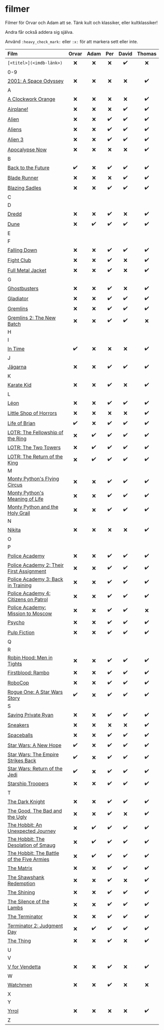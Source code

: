 # filmer
Filmer för Orvar och Adam att se. Tänk kult och klassiker, eller kultklassiker!

Andra får också addera sig själva.

Använd `:heavy_check_mark:` eller `:x:` för att markera sett eller inte.


| Film | Orvar | Adam | Per | David | Thomas
| :--- | :---: | :---: | :---: | :---: | :---: |
| `[<titel>](<imdb-länk>)` | :x: | :x: | :x: | :heavy_check_mark: |:x: |
| 0-9 |  |  |  |  |
| [2001: A Space Odyssey](https://www.imdb.com/title/tt0062622) | :x: | :x: | :x: | :x: | :heavy_check_mark: |
| A |  |  |  |  |
| [A Clockwork Orange](https://www.imdb.com/title/tt0066921) | :x: | :x: | :x: | :x: | :heavy_check_mark: |
| [Airplane!](https://www.imdb.com/title/tt0080339) | :x: | :x: | :x: | :heavy_check_mark: | :heavy_check_mark: |
| [Alien](https://www.imdb.com/title/tt0078748) | :x: | :x: | :heavy_check_mark: | :heavy_check_mark: | :heavy_check_mark: |
| [Aliens](https://www.imdb.com/title/tt0090605) | :x: | :x: | :heavy_check_mark: | :heavy_check_mark: | :heavy_check_mark: |
| [Alien 3](https://www.imdb.com/title/tt0103644) | :x: | :x: | :heavy_check_mark: | :heavy_check_mark: | :heavy_check_mark: |
| [Apocalypse Now](https://www.imdb.com/title/tt0078788) | :x: | :x: | :x: | :x: | :heavy_check_mark: |
| B |  |  |  |  |
| [Back to the Future](https://www.imdb.com/title/tt0088763) | :heavy_check_mark: | :x: | :heavy_check_mark: | :heavy_check_mark: | :heavy_check_mark: |
| [Blade Runner](https://www.imdb.com/title/tt0083658) | :x: | :x: | :x: | :heavy_check_mark: | :heavy_check_mark: |
| [Blazing Sadles](https://www.imdb.com/title/tt0071230) | :x: | :x: | :heavy_check_mark: | :heavy_check_mark: | :heavy_check_mark: |
| C |  |  |  |  |
| D |  |  |  |  |
| [Dredd](https://www.imdb.com/title/tt1343727) | :x: | :x: | :heavy_check_mark: | :x: | :heavy_check_mark: |
| [Dune](https://www.imdb.com/title/tt1160419) | :x: | :heavy_check_mark: | :heavy_check_mark: | :heavy_check_mark: | :heavy_check_mark: |
| E |  |  |  |  |
| F |  |  |  |  |
| [Falling Down](https://www.imdb.com/title/tt0106856) | :x: | :x: | :heavy_check_mark: | :heavy_check_mark: | :heavy_check_mark: |
| [Fight Club](https://www.imdb.com/title/tt0137523) | :x: | :x: | :heavy_check_mark: | :x: | :heavy_check_mark: |
| [Full Metal Jacket](https://www.imdb.com/title/tt0106856) | :x: | :x: | :heavy_check_mark: | :x: | :heavy_check_mark: |
| G |  |  |  |  |
| [Ghostbusters](https://www.imdb.com/title/tt0087332) | :x: | :x: | :heavy_check_mark: | :x: | :heavy_check_mark: |
| [Gladiator](https://www.imdb.com/title/tt0172495) | :x: | :x: | :heavy_check_mark: | :heavy_check_mark: | :heavy_check_mark: |
| [Gremlins](https://www.imdb.com/title/tt0087363) | :x: | :x: | :heavy_check_mark: | :heavy_check_mark: | :heavy_check_mark: |
| [Gremlins 2: The New Batch](https://www.imdb.com/title/tt0099700) | :x: | :x: | :heavy_check_mark: | :heavy_check_mark: |:x: |
| H |  |  |  |  |
| I |  |  |  |  |
| [In Time](https://www.imdb.com/title/tt1637688/) | :heavy_check_mark: | :x: | :x: | :x: | :heavy_check_mark: |
| J |  |  |  |  |
| [Jägarna](https://www.imdb.com/title/tt0116736) | :x: | :x: | :heavy_check_mark: | :heavy_check_mark: | :heavy_check_mark: |
| K |  |  |  |  |
| [Karate Kid](https://www.imdb.com/title/tt0087538) | :x: | :x: | :heavy_check_mark: | :x: | :heavy_check_mark: |
| L |  |  |  |  | |
| [Léon](https://www.imdb.com/title/tt0110413) | :x: | :x: | :heavy_check_mark: | :heavy_check_mark: | :heavy_check_mark: |
| [Little Shop of Horrors](https://www.imdb.com/title/tt0091419) | :x: | :x: | :x: | :x: | :heavy_check_mark: |
| [Life of Brian](https://www.imdb.com/title/tt0079470) | :heavy_check_mark: | :x: | :heavy_check_mark: | :heavy_check_mark: | :heavy_check_mark: |
| [LOTR: The Fellowship of the Ring](https://www.imdb.com/title/tt0120737) | :x: | :heavy_check_mark: | :heavy_check_mark: | :heavy_check_mark: | :heavy_check_mark: |
| [LOTR: The Two Towers](https://www.imdb.com/title/tt0167261) | :x: | :heavy_check_mark: | :heavy_check_mark: | :heavy_check_mark: | :heavy_check_mark: |
| [LOTR: The Return of the King](https://www.imdb.com/title/tt0167260) | :x: | :heavy_check_mark: | :heavy_check_mark: | :heavy_check_mark: | :heavy_check_mark: |
| M |  |  |  |  |
| [Monty Python's Flying Circus](https://www.imdb.com/title/tt0063929) | :x: | :x: | :heavy_check_mark: | :heavy_check_mark: | :heavy_check_mark: |
| [Monty Python's Meaning of Life](https://www.imdb.com/title/tt0085959) | :x: | :x: | :heavy_check_mark: | :heavy_check_mark: | :heavy_check_mark: |
| [Monty Python and the Holy Grail](https://www.imdb.com/title/tt0071853) | :x: | :x: | :heavy_check_mark: | :heavy_check_mark: | :heavy_check_mark: |
| N |  |  |  |  |
| [Nikita](https://www.imdb.com/title/tt0100263) | :x: | :x: | :x: | :x: | :heavy_check_mark: |
| O |  |  |  |  |
| P |  |  |  |  |
| [Police Academy](https://www.imdb.com/title/tt0087928) | :x: | :x: | :heavy_check_mark: | :heavy_check_mark: | :heavy_check_mark: |
| [Police Academy 2: Their First Assignment](https://www.imdb.com/title/tt0060196) | :x: | :x: | :heavy_check_mark: | :heavy_check_mark: | :heavy_check_mark: |
| [Police Academy 3: Back in Training](https://www.imdb.com/title/tt0091777) | :x: | :x: | :heavy_check_mark: | :heavy_check_mark: | :heavy_check_mark: |
| [Police Academy 4: Citizens on Patrol](https://www.imdb.com/title/tt0093756) | :x: | :x: | :heavy_check_mark: | :heavy_check_mark: | :heavy_check_mark: |
| [Police Academy: Mission to Moscow](https://www.imdb.com/title/tt0110857) | :x: | :x: | :heavy_check_mark: | :heavy_check_mark: | :x: |
| [Psycho](https://www.imdb.com/title/tt0054215) | :x: | :x: | :heavy_check_mark: | :heavy_check_mark: | :heavy_check_mark: |
| [Pulp Fiction](https://www.imdb.com/title/tt0110912) | :x: | :x: | :heavy_check_mark: | :heavy_check_mark: | :heavy_check_mark: |
| Q |  |  |  |  |
| R |  |  |  |  |
| [Robin Hood: Men in Tights](https://www.imdb.com/title/tt0107977) | :x: | :x: | :heavy_check_mark: | :heavy_check_mark: | :heavy_check_mark: |
| [Firstblood: Rambo](https://www.imdb.com/title/tt0083944) | :x: | :x: | :heavy_check_mark: | :heavy_check_mark: | :heavy_check_mark: |
| [RoboCop](https://www.imdb.com/title/tt0093870) | :x: | :x: | :heavy_check_mark: | :heavy_check_mark: | :heavy_check_mark: |
| [Rogue One: A Star Wars Story](https://www.imdb.com/title/tt3748528) | :heavy_check_mark: | :x: | :heavy_check_mark: | :heavy_check_mark: | :heavy_check_mark: |
| S |  |  |  |  |
| [Saving Private Ryan](https://www.imdb.com/title/tt0120815) | :x: | :x: | :heavy_check_mark: | :heavy_check_mark: | :heavy_check_mark: |
| [Sneakers](https://www.imdb.com/title/tt0105435) | :x: | :x: | :x: | :x: | :heavy_check_mark: |
| [Spaceballs](https://www.imdb.com/title/tt0094012) | :x: | :x: | :heavy_check_mark: | :heavy_check_mark: | :heavy_check_mark: |
| [Star Wars: A New Hope](https://www.imdb.com/title/tt0076759) | :heavy_check_mark: | :x: | :heavy_check_mark: | :heavy_check_mark: | :heavy_check_mark: |
| [Star Wars: The Empire Strikes Back](https://www.imdb.com/title/tt0080684) | :heavy_check_mark: | :x: | :heavy_check_mark: | :heavy_check_mark: | :heavy_check_mark: |
| [Star Wars: Return of the Jedi](https://www.imdb.com/title/tt0086190) | :heavy_check_mark: | :x: | :heavy_check_mark: | :heavy_check_mark: | :heavy_check_mark: |
| [Starship Troopers](https://www.imdb.com/title/tt0120201) | :x: | :x: | :heavy_check_mark: | :heavy_check_mark: | :heavy_check_mark: |
| T |  |  |  |  |
| [The Dark Knight](https://www.imdb.com/title/tt0468569) | :x: | :x: | :heavy_check_mark: | :heavy_check_mark: | :heavy_check_mark: |
| [The Good, The Bad and the Ugly](https://www.imdb.com/title/tt0060196) | :x: | :x: | :heavy_check_mark: | :x: | :heavy_check_mark: |
| [The Hobbit: An Unexpected Journey](https://www.imdb.com/title/tt0903624) | :x: | :heavy_check_mark: | :heavy_check_mark: | :heavy_check_mark: | :heavy_check_mark: |
| [The Hobbit: The Desolation of Smaug](https://www.imdb.com/title/tt1170358) | :x: | :heavy_check_mark: | :heavy_check_mark: | :heavy_check_mark: | :heavy_check_mark: |
| [The Hobbit: The Battle of the Five Armies](https://www.imdb.com/title/tt2310332) | :x: | :heavy_check_mark: | :heavy_check_mark: | :heavy_check_mark: | :heavy_check_mark: |
| [The Matrix](https://www.imdb.com/title/tt0133093) | :x: | :x: | :heavy_check_mark: | :heavy_check_mark: | :heavy_check_mark: |
| [The Shawshank Redemption](https://www.imdb.com/title/tt0111161) | :x: | :x: | :heavy_check_mark: | :x: | :heavy_check_mark: |
| [The Shining](https://www.imdb.com/title/tt0081505) | :x: | :x: | :heavy_check_mark: | :heavy_check_mark: | :heavy_check_mark: |
| [The Silence of the Lambs](https://www.imdb.com/title/tt0102926) | :x: | :x: | :heavy_check_mark: | :heavy_check_mark: | :heavy_check_mark: |
| [The Terminator](https://www.imdb.com/title/tt0088247) | :x: | :x: | :heavy_check_mark: | :heavy_check_mark: | :heavy_check_mark: |
| [Terminator 2: Judgment Day](https://www.imdb.com/title/tt0103064) | :x: | :heavy_check_mark: | :heavy_check_mark: | :heavy_check_mark: | :heavy_check_mark: |
| [The Thing](https://www.imdb.com/title/tt0084787) | :x: | :x: | :heavy_check_mark: | :x: | :heavy_check_mark: |
| U |  |  |  |  |
| V |  |  |  |  |
| [V for Vendetta](https://www.imdb.com/title/tt0434409) | :x: | :x: | :heavy_check_mark: | :x: | :heavy_check_mark: |
| W |  |  |  |  |
| [Watchmen](https://www.imdb.com/title/tt0409459) | :x: | :x: | :heavy_check_mark: | :x: | :x: |
| X |  |  |  |  |
| Y |  |  |  |  |
| [Yrrol](https://www.imdb.com/title/tt0111807) | :x: | :x: | :x: | :x: | :heavy_check_mark: |
| Z |  |  |  |  |
